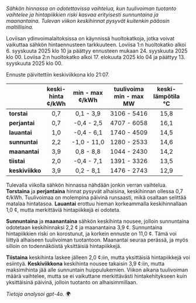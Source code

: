 *Sähkön hinnassa on odotettavissa vaihtelua, kun tuulivoiman tuotanto vaihtelee ja hintapiikkien riski kasvaa erityisesti sunnuntaina ja maanantaina. Tulevan viikon keskihinnat pysyvät kuitenkin pääosin maltillisina.*

Loviisan ydinvoimalaitoksissa on käynnissä huoltokatkoja, jotka voivat vaikuttaa sähkön hintaennusteen tarkkuuteen. Loviisa 1:n huoltokatko alkoi 6. syyskuuta 2025 klo 10 ja päättyy ennusteen mukaan 24. syyskuuta 2025 klo 00. Loviisa 2:n huoltokatko alkoi 17. elokuuta 2025 klo 04 ja päättyy 13. syyskuuta 2025 klo 00. 

Ennuste päivitettiin keskiviikkona klo 21:07.

|            | keski-<br>hinta<br>¢/kWh | min - max<br>¢/kWh | tuulivoima<br>min - max<br>MW | keski-<br>lämpötila<br>°C |
|:-------------|:----------------:|:----------------:|:-------------:|:-------------:|
| **torstai**  | 0,7              | 0,1 - 3,9        | 3106 - 5416   | 15,8          |
| **perjantai**| 0,7              | -0,4 - 2,5       | 4707 - 6058   | 16,1          |
| **lauantai** | 1,0              | -0,4 - 6,1       | 1740 - 4509   | 14,5          |
| **sunnuntai**| 2,2              | -1,0 - 11,0      | 1280 - 2533   | 14,6          |
| **maanantai**| 3,9              | 0,8 - 8,8        | 1044 - 2430   | 14,2          |
| **tiistai**  | 2,0              | -0,4 - 7,1       | 1391 - 3326   | 13,5          |
| **keskiviikko**| 3,9            | 0,2 - 8,1        | 1476 - 2743   | 12,9          |

Tulevalla viikolla sähkön hinnassa nähdään jonkin verran vaihtelua. **Torstaina** ja **perjantaina** hinnat pysyvät alhaisina, keskihinnan ollessa 0,7 ¢/kWh. Tuulivoimaa on molempina päivinä runsaasti, mikä osaltaan selittää matalaa hintatasoa. **Lauantai** erottuu hieman korkeammalla keskihinnallaan 1,0 ¢, mutta merkittäviä hintapiikkejä ei odoteta.

**Sunnuntaina** ja **maanantaina** sähkön keskihinta nousee, jolloin sunnuntaina odotetaan keskihinnaksi 2,2 ¢ ja maanantaina 3,9 ¢. Sunnuntaina hintapiikkien riski on korostunut, ja korkein ennuste on 11,0 ¢. Tämä voi liittyä alhaiseen tuulivoiman tuotantoon. Maanantai seuraa perässä, ja myös silloin on todennäköistä yksittäisiä hintapiikkejä. 

**Tiistaina** keskihinta laskee jälleen 2,0 ¢:iin, mutta yksittäisiä hintapiikkejä voi esiintyä. **Keskiviikkona** keskihinta nousee takaisin 3,9 ¢:iin, mutta maksimihinta jää alle sunnuntain huippulukemien. Viikon aikana tuulivoiman määrä vaihtelee, mutta se ei vaikuttane merkittävästi hintakehitykseen kuin yksittäisinä päivinä, jolloin tuotanto on alhaisimmillaan.

*Tietoja analysoi gpt-4o.* 🌍

